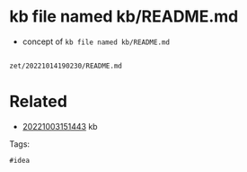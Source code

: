 # kb file named kb/README.md

- concept of `kb file named kb/README.md`

```
```

` zet/20221014190230/README.md `

# Related

- [20221003151443](/zet/20221003151443/README.md) kb

Tags:

    #idea
